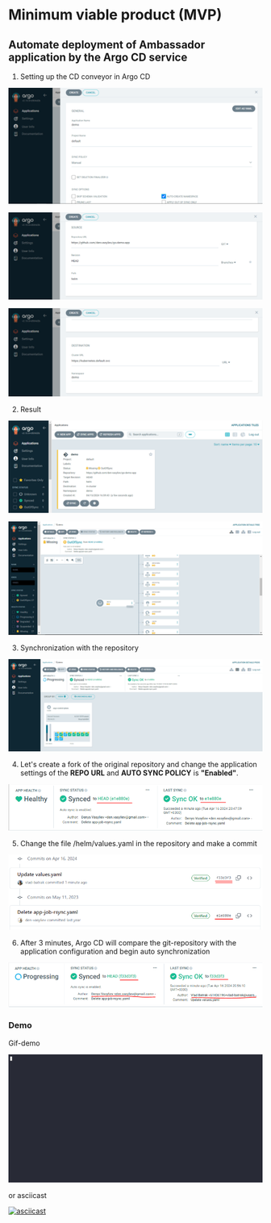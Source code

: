 # Minimum viable product (MVP)

## Automate deployment of Ambassador application by the Argo CD service

1. Setting up the CD conveyor in Argo CD

![Setup new App](img/ArgoCD_newApp-1.PNG)

![Setup new App](img/ArgoCD_newApp-2.PNG)

![Setup new App](img/ArgoCD_newApp-3.PNG)

2. Result

![Setup new App](img/ArgoCD_newApp-4.PNG)

![Setup new App](img/ArgoCD_newApp-5.PNG)

3. Synchronization with the repository

![Setup new App](img/ArgoCD_newApp-6.PNG)

4. Let's create a fork of the original repository and change the application settings of the **REPO URL** and **AUTO SYNC POLICY** is **"Enabled"**.

![Setup new App](img/ArgoCD_newApp-7.PNG)

5. Сhange the file /helm/values.yaml in the repository and make a commit

![Setup new App](img/ArgoCD_newApp-8.PNG)

6. After 3 minutes, Argo CD will compare the git-repository with the application configuration and begin auto synchronization

![Setup new App](img/ArgoCD_newApp-9.PNG)


### Demo

Gif-demo

![Demo MVP](img/demo3.gif)

or asciicast

[![asciicast](https://asciinema.org/a/psj8TY9PKagLMg9SYOdXCt0vh.svg)](https://asciinema.org/a/psj8TY9PKagLMg9SYOdXCt0vh)

